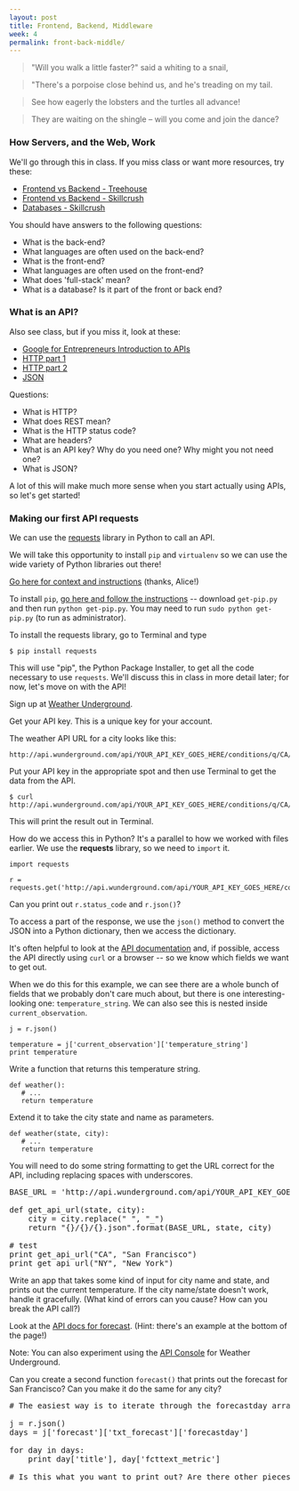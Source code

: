 ```yaml
---
layout: post
title: Frontend, Backend, Middleware
week: 4
permalink: front-back-middle/
---
```


> "Will you walk a little faster?" said a whiting to a snail,

> "There's a porpoise close behind us, and he's treading on my tail.

> See how eagerly the lobsters and the turtles all advance!

> They are waiting on the shingle – will you come and join the dance?

### How Servers, and the Web, Work

We'll go through this in class. If you miss class or want more resources, try these:

* [Frontend vs Backend - Treehouse](http://blog.teamtreehouse.com/i-dont-speak-your-language-frontend-vs-backend)
* [Frontend vs Backend - Skillcrush](http://skillcrush.com/2012/04/17/frontend-vs-backend-3/)
* [Databases - Skillcrush](http://skillcrush.com/2012/04/06/databases/)

You should have answers to the following questions:

* What is the back-end?
* What languages are often used on the back-end?
* What is the front-end?
* What languages are often used on the front-end?
* What does 'full-stack' mean?
* What is a database? Is it part of the front or back end?


### What is an API?

Also see class, but if you miss it, look at these:

* [Google for Entrepreneurs Introduction to APIs](https://www.youtube.com/watch?v=FknvOGcLHmc)
* [HTTP part 1](http://code.tutsplus.com/tutorials/http-the-protocol-every-web-developer-must-know-part-1--net-31177)
* [HTTP part 2](http://code.tutsplus.com/tutorials/http-the-protocol-every-web-developer-must-know-part-2--net-31155)
* [JSON](http://www.copterlabs.com/blog/json-what-it-is-how-it-works-how-to-use-it/)

Questions:

* What is HTTP?
* What does REST mean?
* What is the HTTP status code?
* What are headers?
* What is an API key? Why do you need one? Why might you not need one?
* What is JSON?

A lot of this will make much more sense when you start actually using APIs, so let's get started!

### Making our first API requests

We can use the [requests](http://docs.python-requests.org/en/latest/user/quickstart/) library in Python to call an API.

We will take this opportunity to install `pip` and `virtualenv` so we can use the wide variety of Python libraries out there!

[Go here for context and instructions](http://www.dabapps.com/blog/introduction-to-pip-and-virtualenv-python/) (thanks, Alice!)

To install `pip`, [go here and follow the instructions](http://pip.readthedocs.org/en/latest/installing.html) -- download `get-pip.py` and then run `python get-pip.py`. You may need to run `sudo python get-pip.py` (to run as administrator).

To install the requests library, go to Terminal and type

```
$ pip install requests
```

This will use "pip", the Python Package Installer, to get all the code necessary to use `requests`. We'll discuss this in class in more detail later; for now, let's move on with the API!

Sign up at [Weather Underground](http://www.wunderground.com/weather/api/d/login.html).

Get your API key. This is a unique key for your account.

The weather API URL for a city looks like this:

```
http://api.wunderground.com/api/YOUR_API_KEY_GOES_HERE/conditions/q/CA/San_Francisco.json
```

Put your API key in the appropriate spot and then use Terminal to get the data from the API.

```
$ curl http://api.wunderground.com/api/YOUR_API_KEY_GOES_HERE/conditions/q/CA/San_Francisco.json
```

This will print the result out in Terminal.

How do we access this in Python? It's a parallel to how we worked with files earlier. We use the **requests** library, so we need to `import` it.


```
import requests

r = requests.get('http://api.wunderground.com/api/YOUR_API_KEY_GOES_HERE/conditions/q/CA/San_Francisco.json')
```

Can you print out `r.status_code` and `r.json()`?

To access a part of the response, we use the `json()` method to convert the JSON into a Python dictionary, then we access the dictionary.

It's often helpful to look at the [API documentation](http://www.wunderground.com/weather/api/d/docs?d=data/conditions) and, if possible, access the API directly using `curl` or a browser -- so we know which fields we want to get out.

When we do this for this example, we can see there are a whole bunch of fields that we probably don't care much about, but there is one interesting-looking one: `temperature_string`. We can also see this is nested inside `current_observation`.

```
j = r.json()

temperature = j['current_observation']['temperature_string']
print temperature
```

Write a function that returns this temperature string.

```
def weather():
   # ...
   return temperature
```

Extend it to take the city state and name as parameters. 

```
def weather(state, city):
   # ...
   return temperature
```

You will need to do some string formatting to get the URL correct for the API, including replacing spaces with underscores.


<pre class="hint">
BASE_URL = 'http://api.wunderground.com/api/YOUR_API_KEY_GOES_HERE/conditions/q/'

def get_api_url(state, city):
    city = city.replace(" ", "_")
    return "{}/{}/{}.json".format(BASE_URL, state, city)
    
# test
print get_api_url("CA", "San Francisco")
print get_api_url("NY", "New York")
</pre>

Write an app that takes some kind of input for city name and state, and prints out the current temperature. If the city name/state doesn't work, handle it gracefully. (What kind of errors can you cause? How can you break the API call?)

Look at the [API docs for forecast](http://www.wunderground.com/weather/api/d/docs?d=data/forecast). (Hint: there's an example at the bottom of the page!)

Note: You can also experiment using the [API Console](http://www.wunderground.com/weather/api/d/docs?d=resources/apigee-console) for Weather Underground.

Can you create a second function `forecast()` that prints out the forecast for San Francisco? Can you make it do the same for any city?

<pre class="hint">
# The easiest way is to iterate through the forecastday array.

j = r.json()
days = j['forecast']['txt_forecast']['forecastday']

for day in days:
    print day['title'], day['fcttext_metric']
    
# Is this what you want to print out? Are there other pieces of data you could print instead?
</pre>
